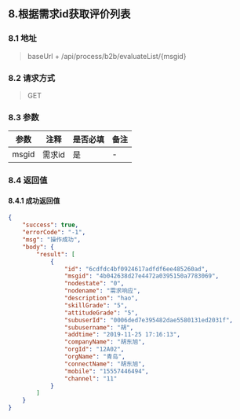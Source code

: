 ## 8.根据需求id获取评价列表

### 8.1 地址
>  baseUrl + /api/process/b2b/evaluateList/{msgid}

### 8.2 请求方式
> GET

### 8.3 参数

|  参数   | 注释  |是否必填  |备注  |
|  ----  | ----  |----  |----  |
| msgid  | 需求id | 是 |- |

### 8.4 返回值

#### 8.4.1  成功返回值
```json
{
    "success": true,
    "errorCode": "-1",
    "msg": "操作成功",
    "body": {
        "result": [
            {
                "id": "6cdfdc4bf0924617adfdf6ee485260ad",
                "msgid": "4b042638d27e4472a0395150a7783069",
                "nodestate": "0",
                "nodename": "需求响应",
                "description": "hao",
                "skillGrade": "5",
                "attitudeGrade": "5",
                "subuserId": "0006ded7e395482dae5580131ed2031f",
                "subusername": "胡",
                "addtime": "2019-11-25 17:16:13",
                "companyName": "胡东旭",
                "orgId": "12A02",
                "orgName": "青岛",
                "connectName": "胡东旭",
                "mobile": "15557446494",
                "channel": "11"
            }
        ]
    }
}
```